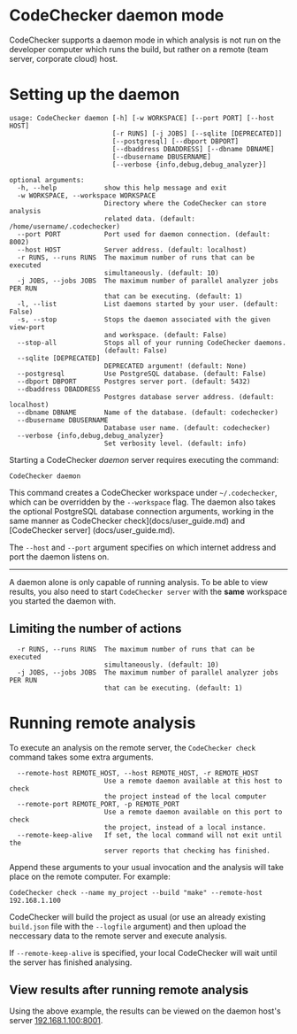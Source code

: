 CodeChecker daemon mode
=======================

CodeChecker supports a daemon mode in which analysis is not run on the
developer computer which runs the build, but rather on a remote (team server,
corporate cloud) host.

# Setting up the daemon
~~~~~~~~~~~~~~~~~~~~~~
usage: CodeChecker daemon [-h] [-w WORKSPACE] [--port PORT] [--host HOST]
                          [-r RUNS] [-j JOBS] [--sqlite [DEPRECATED]]
                          [--postgresql] [--dbport DBPORT]
                          [--dbaddress DBADDRESS] [--dbname DBNAME]
                          [--dbusername DBUSERNAME]
                          [--verbose {info,debug,debug_analyzer}]

optional arguments:
  -h, --help            show this help message and exit
  -w WORKSPACE, --workspace WORKSPACE
                        Directory where the CodeChecker can store analysis
                        related data. (default: /home/username/.codechecker)
  --port PORT           Port used for daemon connection. (default: 8002)
  --host HOST           Server address. (default: localhost)
  -r RUNS, --runs RUNS  The maximum number of runs that can be executed
                        simultaneously. (default: 10)
  -j JOBS, --jobs JOBS  The maximum number of parallel analyzer jobs PER RUN
                        that can be executing. (default: 1)
  -l, --list            List daemons started by your user. (default: False)
  -s, --stop            Stops the daemon associated with the given view-port
                        and workspace. (default: False)
  --stop-all            Stops all of your running CodeChecker daemons.
                        (default: False)
  --sqlite [DEPRECATED]
                        DEPRECATED argument! (default: None)
  --postgresql          Use PostgreSQL database. (default: False)
  --dbport DBPORT       Postgres server port. (default: 5432)
  --dbaddress DBADDRESS
                        Postgres database server address. (default: localhost)
  --dbname DBNAME       Name of the database. (default: codechecker)
  --dbusername DBUSERNAME
                        Database user name. (default: codechecker)
  --verbose {info,debug,debug_analyzer}
                        Set verbosity level. (default: info)
~~~~~~~~~~~~~~~~~~~~~~

Starting a CodeChecker _daemon_ server requires executing the command:

    CodeChecker daemon

This command creates a CodeChecker workspace under `~/.codechecker`, which can
be overridden by the `--workspace` flag. The daemon also takes the optional
PostgreSQL database connection arguments, working in the same manner as
CodeChecker check](docs/user_guide.md) and [CodeChecker server]
(docs/user_guide.md).

The `--host` and `--port` argument specifies on which internet address and
port the daemon listens on.

----

A daemon alone is only capable of running analysis. To be able to view
results, you also need to start `CodeChecker server` with the **same**
workspace you started the daemon with.

## Limiting the number of actions
~~~~~~~~~~~~~~~~~
  -r RUNS, --runs RUNS  The maximum number of runs that can be executed
                        simultaneously. (default: 10)
  -j JOBS, --jobs JOBS  The maximum number of parallel analyzer jobs PER RUN
                        that can be executing. (default: 1)
~~~~~~~~~~~~~~~~~

# Running remote analysis

To execute an analysis on the remote server, the `CodeChecker check` command
takes some extra arguments.

~~~~~~~~~~~~~~~~~
  --remote-host REMOTE_HOST, --host REMOTE_HOST, -r REMOTE_HOST
                        Use a remote daemon available at this host to check
                        the project instead of the local computer
  --remote-port REMOTE_PORT, -p REMOTE_PORT
                        Use a remote daemon available on this port to check
                        the project, instead of a local instance.
  --remote-keep-alive   If set, the local command will not exit until the
                        server reports that checking has finished.
~~~~~~~~~~~~~~~~~


Append these arguments to your usual invocation and the analysis will take
place on the remote computer. For example:

    CodeChecker check --name my_project --build "make" --remote-host 192.168.1.100

CodeChecker will build the project as usual (or use an already existing
`build.json` file with the `--logfile` argument) and then upload the
neccessary data to the remote server and execute analysis.

If `--remote-keep-alive` is specified, your local CodeChecker will wait until
the server has finished analysing.

## View results after running remote analysis

Using the above example, the results can be viewed on the daemon host's
server [192.168.1.100:8001](http://192.168.1.100:8001).

